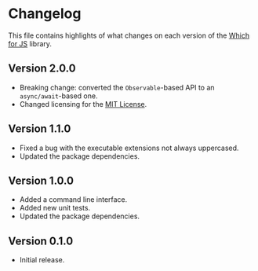 # Changelog
This file contains highlights of what changes on each version of the [Which for JS](https://github.com/cedx/which.js) library.

## Version 2.0.0
- Breaking change: converted the `Observable`-based API to an `async/await`-based one.
- Changed licensing for the [MIT License](https://opensource.org/licenses/MIT).

## Version 1.1.0
- Fixed a bug with the executable extensions not always uppercased.
- Updated the package dependencies.

## Version 1.0.0
- Added a command line interface.
- Added new unit tests.
- Updated the package dependencies.

## Version 0.1.0
- Initial release.
